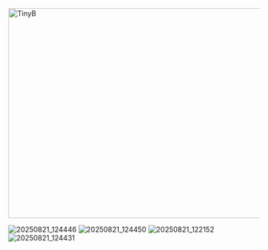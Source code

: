 <img width="749" height="422" alt="TinyB" src="https://github.com/user-attachments/assets/ff7db4a9-3b02-46d1-aab9-a6c3a96c34be" />

![20250821_124446](https://github.com/user-attachments/assets/9cb811e1-ddf7-4035-ae4a-59685ec5b3a0)
![20250821_124450](https://github.com/user-attachments/assets/181023cc-480a-47c6-9704-e542be400872)
![20250821_122152](https://github.com/user-attachments/assets/d58b0c9e-a44f-4c70-8665-6924ef8ddbad)
![20250821_124431](https://github.com/user-attachments/assets/3b455d4e-1092-49d0-924b-bd4ab998a595)
